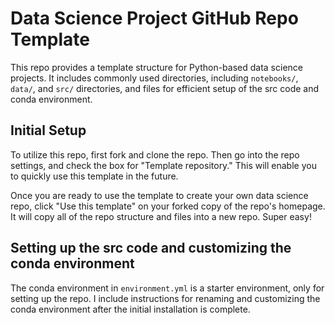 # Data Science Project GitHub Repo Template

This repo provides a template structure for Python-based data science projects. It includes commonly used directories, including `notebooks/`, `data/`, and `src/` directories, and files for efficient setup of the src code and conda environment. 

## Initial Setup

To utilize this repo, first fork and clone the repo. Then go into the repo settings, and check the box for "Template repository." This will enable you to quickly use this template in the future.

Once you are ready to use the template to create your own data science repo, click "Use this template" on your forked copy of the repo's homepage. It will copy all of the repo structure and files into a new repo. Super easy!

## Setting up the src code and customizing the conda environment

The conda environment in `environment.yml` is a starter environment, only for setting up the repo. I include instructions for renaming and customizing the conda environment after the initial installation is complete.
